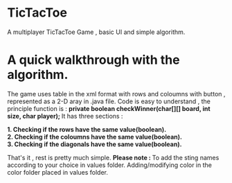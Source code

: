 # TicTacToe
A multiplayer TicTacToe Game , basic UI and simple algorithm.
# A quick walkthrough with the algorithm.
The game uses table in the xml format with rows and coloumns with button , represented as a 2-D aray in .java file.
Code is easy to understand , the principle function is : <b> private boolean checkWinner(char[][] board, int size, char player); </b>
It has three sections : 

<b>1. Checking if the rows have the same value(boolean).  </b> <br>
<b>2. Checking if the coloumns have the same value(boolean). </b> <br>
<b>3. Checking if the diagonals have the same value(boolean). </b> <br>

That's it , rest is pretty much simple.
<b> Please note : </b>
To add the sting names according to your choice in values folder.
Adding/modifying color in the color folder placed in values folder.

